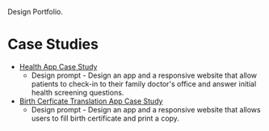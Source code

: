 Design Portfolio.

# Case Studies
* [Health App Case Study](https://docs.google.com/presentation/d/10YiugOZT7fhXr2kc09zs1nArg3VeaISRdmXYkoUk3A4/edit?usp=sharing)
	* Design prompt - Design an app and a responsive website that allow patients to check-in to their family doctor's office and answer initial health screening questions.
* [Birth Cerficate Translation App Case Study](https://docs.google.com/presentation/d/1IOuuVHJMjw3mkLnMwXemYZi-FjJgjIJj4lu2SO6DyJM/edit?usp=sharing)
	* Design prompt - Design an app and a responsive website that allows users to fill birth certificate and print a copy.
